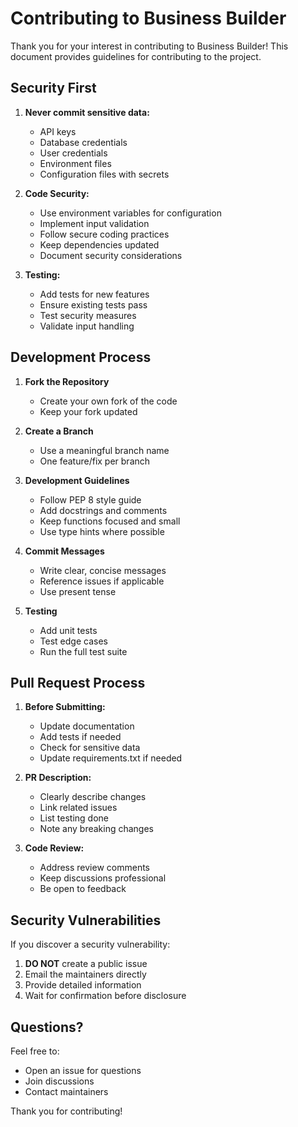 # Contributing to Business Builder

Thank you for your interest in contributing to Business Builder! This document provides guidelines for contributing to the project.

## Security First

1. **Never commit sensitive data:**
   - API keys
   - Database credentials
   - User credentials
   - Environment files
   - Configuration files with secrets

2. **Code Security:**
   - Use environment variables for configuration
   - Implement input validation
   - Follow secure coding practices
   - Keep dependencies updated
   - Document security considerations

3. **Testing:**
   - Add tests for new features
   - Ensure existing tests pass
   - Test security measures
   - Validate input handling

## Development Process

1. **Fork the Repository**
   - Create your own fork of the code
   - Keep your fork updated

2. **Create a Branch**
   - Use a meaningful branch name
   - One feature/fix per branch

3. **Development Guidelines**
   - Follow PEP 8 style guide
   - Add docstrings and comments
   - Keep functions focused and small
   - Use type hints where possible

4. **Commit Messages**
   - Write clear, concise messages
   - Reference issues if applicable
   - Use present tense

5. **Testing**
   - Add unit tests
   - Test edge cases
   - Run the full test suite

## Pull Request Process

1. **Before Submitting:**
   - Update documentation
   - Add tests if needed
   - Check for sensitive data
   - Update requirements.txt if needed

2. **PR Description:**
   - Clearly describe changes
   - Link related issues
   - List testing done
   - Note any breaking changes

3. **Code Review:**
   - Address review comments
   - Keep discussions professional
   - Be open to feedback

## Security Vulnerabilities

If you discover a security vulnerability:
1. **DO NOT** create a public issue
2. Email the maintainers directly
3. Provide detailed information
4. Wait for confirmation before disclosure

## Questions?

Feel free to:
- Open an issue for questions
- Join discussions
- Contact maintainers

Thank you for contributing! 